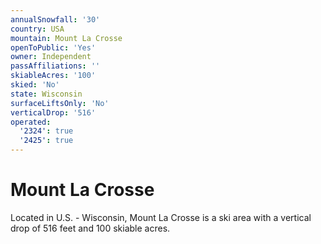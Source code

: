 ```yaml
---
annualSnowfall: '30'
country: USA
mountain: Mount La Crosse
openToPublic: 'Yes'
owner: Independent
passAffiliations: ''
skiableAcres: '100'
skied: 'No'
state: Wisconsin
surfaceLiftsOnly: 'No'
verticalDrop: '516'
operated:
  '2324': true
  '2425': true
---
```



# Mount La Crosse

Located in U.S. - Wisconsin, Mount La Crosse is a ski area with a vertical drop of 516 feet and 100 skiable acres.
